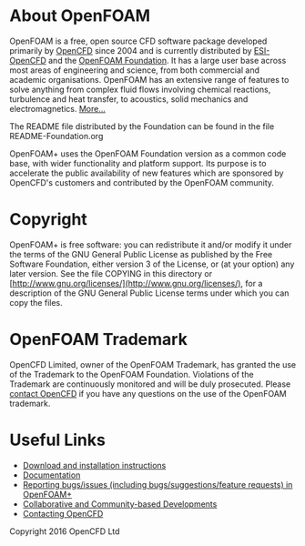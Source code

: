 # About OpenFOAM
OpenFOAM is a free, open source CFD software package developed primarily by [OpenCFD](http://www.openfoam.com) since 2004 and is currently distributed by [ESI-OpenCFD](http://www.openfoam.com) and the [OpenFOAM Foundation](http://openfoam.org). It has a large user base across most areas of engineering and science, from both commercial and academic organisations. OpenFOAM has an extensive range of features to solve anything from complex fluid flows involving chemical reactions, turbulence and heat transfer, to acoustics, solid mechanics and electromagnetics.  [More...](http://www.openfoam.com/documentation)

The README file distributed by the Foundation can be found in the file README-Foundation.org

OpenFOAM+ uses the OpenFOAM Foundation version as a common code base, with wider functionality and platform support. Its purpose is to accelerate the public availability of new features which are sponsored by OpenCFD's customers and contributed by the OpenFOAM community.


# Copyright
OpenFOAM+ is free software: you can redistribute it and/or modify it under the terms of the GNU General Public License as published by the Free Software Foundation, either version 3 of the License, or (at your option) any later version.  See the file COPYING in this directory or [http://www.gnu.org/licenses/](http://www.gnu.org/licenses/), for a description of the GNU General Public License terms under which you can copy the files.


# OpenFOAM Trademark
OpenCFD Limited, owner of the OpenFOAM Trademark, has granted the use of the Trademark to the OpenFOAM Foundation.  Violations of the Trademark are continuously monitored and will be duly prosecuted. Please [contact OpenCFD](http://www.openfoam.com/contact) if you have any questions on the use of the OpenFOAM trademark.


# Useful Links
- [Download and installation instructions](http://www.openfoam.com/releases)
- [Documentation](http://www.openfoam.com/documentation)
- [Reporting bugs/issues (including bugs/suggestions/feature requests) in OpenFOAM+](http://www.openfoam.com/???)
- [Collaborative and Community-based Developments](http://www.openfoam.com/development/community-projects.php)
- [Contacting OpenCFD](http://www.openfoam.com/contact)

Copyright 2016 OpenCFD Ltd
